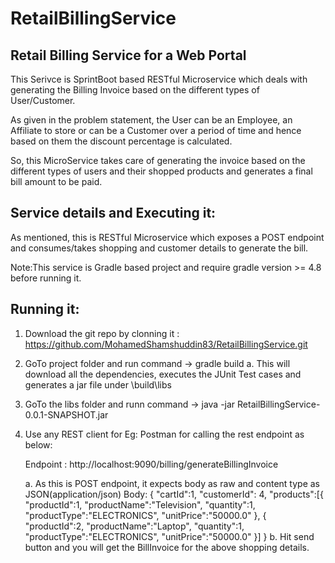 # RetailBillingService
Retail Billing Service for a Web Portal
------------------------------------------------------------------------------------

This Serivce is SprintBoot based RESTful Microservice which deals with generating the Billing Invoice based on the different
types of User/Customer.

As given in the problem statement, the User can be an Employee, an Affiliate to store or can be a Customer over a period of time and hence based on them the discount percentage is calculated. 

So, this MicroService takes care of generating the invoice based on the different types of users and their shopped products and generates a final bill amount to be paid.

Service details and Executing it:
---------------------------------

As mentioned, this is RESTful Microservice which exposes a POST endpoint and consumes/takes shopping and customer details to generate the bill.

Note:This service is Gradle based project and require gradle version >= 4.8  before running it.

Running it:
-----------
1. Download the git repo by clonning it : https://github.com/MohamedShamshuddin83/RetailBillingService.git

2. GoTo project folder and run command -> gradle build
    a. This will download all the dependencies, executes the JUnit Test cases 
    and generates a jar file under <ProjectFolder>\build\libs

3. GoTo the libs folder and runn command -> java -jar RetailBillingService-0.0.1-SNAPSHOT.jar

4. Use any REST client for Eg: Postman for calling the rest endpoint as below:
   
   Endpoint : http://localhost:9090/billing/generateBillingInvoice
   
   a. As this is POST endpoint, it expects body as raw and content type as JSON(application/json)
      Body: 
        {
              "cartId":1,
              "customerId": 4,
              "products":[{
                "productId":1,
                "productName":"Television",
                "quantity":1,
                "productType":"ELECTRONICS",
                "unitPrice":"50000.0"
              },
              {
                "productId":2,
                "productName":"Laptop",
                "quantity":1,
                "productType":"ELECTRONICS",
                "unitPrice":"50000.0"
              }]
            }
     b. Hit send button and you will get the BillInvoice for the above shopping details.




